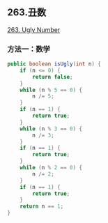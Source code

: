 ## 263.丑数

[263. Ugly Number](https://leetcode-cn.com/problems/ugly-number/)

### 方法一：数学

```java
public boolean isUgly(int n) {
    if (n <= 0) {
        return false;
    }
    while (n % 5 == 0) {
        n /= 5;
    }
    if (n == 1) {
        return true;
    }
    while (n % 3 == 0) {
        n /= 3;
    }
    if (n == 1) {
        return true;
    }
    while (n % 2 == 0) {
        n /= 2;
    }
    if (n == 1) {
        return true;
    }
    return n == 1;
}
```